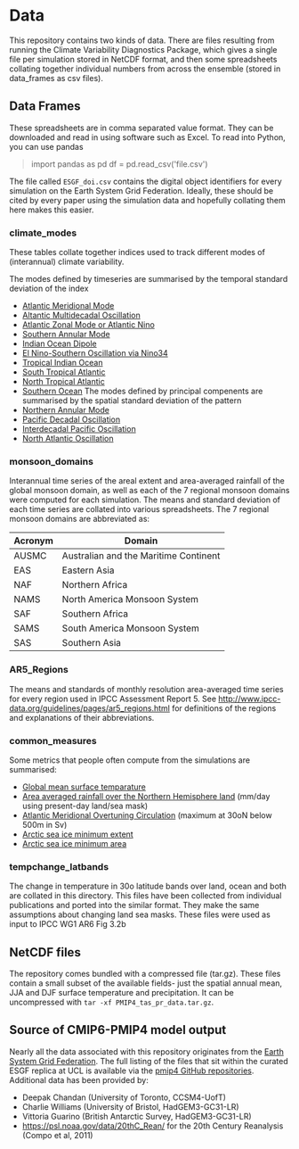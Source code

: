 # Data

This repository contains two kinds of data. There are files resulting from running the Climate Variability Diagnostics Package, which gives a single file per simulation stored in NetCDF format, and then some spreadsheets collating together individual numbers from across the ensemble (stored in data_frames as csv files).  

## Data Frames

These spreadsheets are in comma separated value format. They can be downloaded and read in using software such as Excel. To read into Python, you can use pandas
> import pandas as pd
> df = pd.read_csv('file.csv') 

The file called `ESGF_doi.csv` contains the digital object identifiers for every simulation on the Earth System Grid Federation. Ideally, these should be cited by every paper using the simulation data and hopefully collating them here  makes this easier. 

### climate_modes
These tables collate together indices used to track different modes of (interannual) climate variability. 

The modes defined by timeseries are summarised by the temporal standard deviation of the index
- [Atlantic Meridional Mode](amm_timeseries_mon.csv)
- [Altantic Multidecadal Oscillation](amo_timeseries_mon.csv)
- [Atlantic Zonal Mode or Atlantic Nino](atl3_timeseries_mon.csv)
- [Southern Annular Mode](sam_mon.csv)
- [Indian Ocean Dipole](iod_timeseries_mon.csv)
- [El Nino-Southern Oscillation via Nino34](nino34.csv)
- [Tropical Indian Ocean](tropical_indian_ocean.csv)
- [South Tropical Atlantic](south_tropical_atlantic.csv)
- [North Tropical Atlantic](north_tropical_atlantic.csv)
- [Southern Ocean](southern_ocean.csv)
The modes defined by principal compenents are summarised by the spatial standard deviation of the pattern
- [Northern Annular Mode](nam_pattern_mon.csv)
- [Pacific Decadal Oscillation](pdo_pattern_mon.csv)
- [Interdecadal Pacific Oscillation](ipo_pattern_mon.csv)
- [North Atlantic Oscillation](nao_pattern_djf.csv)

### monsoon_domains
Interannual time series of the areal extent and area-averaged rainfall of the global monsoon domain, as well as each of the 7 regional monsoon domains were computed for each simulation. The means and standard deviation of each time series are collated into various spreadsheets. The 7 regional monsoon domains are abbreviated as:

| Acronym | Domain |
| ------- | ------ |
| AUSMC | Australian and the Maritime Continent |
| EAS | Eastern Asia |
| NAF | Northern Africa |
| NAMS | North America Monsoon System |
| SAF | Southern Africa |
| SAMS | South America Monsoon System |
| SAS | Southern Asia |

### AR5_Regions
The means and standards of monthly resolution area-averaged time series for every region used in IPCC Assessment Report 5. See <http://www.ipcc-data.org/guidelines/pages/ar5_regions.html> for definitions of the regions and explanations of their abbreviations.

### common_measures
Some metrics that people often compute from the simulations are summarised: 
- [Global mean surface temparature](global_mean_temperature_changes.csv)  
- [Area averaged rainfall over the Northern Hemisphere land](NH_terrestrial_rainfall.csv) (mm/day using present-day land/sea mask)
- [Atlantic Meridional Overtuning Circulation](amoc_timeseries_ann.csv) (maximum at 30oN below 500m in Sv) 
- [Arctic sea ice minimum extent](sic_nh_extent_climo_min.csv)
- [Arctic sea ice minimum area](sic_nh_area_climo_min.csv)

### tempchange_latbands
The change in temperature in 30o latitude bands over land, ocean and both are collated in this directory. This files have been collected from individual publications and ported into the similar format. They make the same assumptions about changing land sea masks. These files were used as input to IPCC WG1 AR6 Fig 3.2b 

## NetCDF files

The repository comes bundled with a compressed file (tar.gz). These files contain a small subset of the available fields- just the spatial annual mean, JJA and DJF surface temperature and precipitation. It can be uncompressed with `tar -xf PMIP4_tas_pr_data.tar.gz`.  

## Source of CMIP6-PMIP4 model output

Nearly all the data associated with this repository originates from the [Earth System Grid Federation](https://esgf-index1.ceda.ac.uk/projects/esgf-ceda/). The full listing of the files that sit within the curated ESGF replica at UCL is available via the [pmip4 GitHub repositories](https://github.com/pmip4/UCL_curated_ESGF_replica). Additional data has been provided by:
* Deepak Chandan (University of Toronto, CCSM4-UofT)
* Charlie Williams (University of Bristol, HadGEM3-GC31-LR)
* Vittoria Guarino (British Antarctic Survey, HadGEM3-GC31-LR)
* <https://psl.noaa.gov/data/20thC_Rean/> for the 20th Century Reanalysis (Compo et al, 2011)